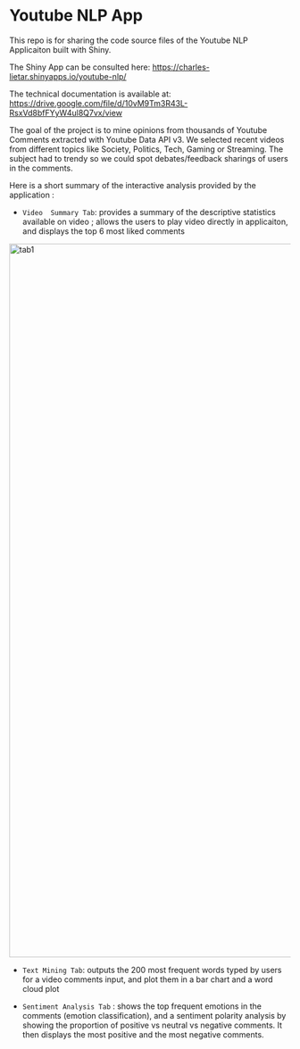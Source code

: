 # Youtube NLP App

This repo is for sharing the code source files of the  Youtube NLP Applicaiton built with Shiny. 

The Shiny App can be consulted here: https://charles-lietar.shinyapps.io/youtube-nlp/

The technical documentation is available at: https://drive.google.com/file/d/10vM9Tm3R43L-RsxVd8bfFYyW4ul8Q7vx/view

The goal of the project is to mine opinions from thousands of Youtube Comments extracted with Youtube Data API v3.
We selected recent videos from different topics like Society, Politics, Tech, Gaming or Streaming. The subject had to trendy so we could spot debates/feedback sharings of users in the comments.

Here is a short summary of the interactive analysis provided by the application : 

- `Video  Summary Tab`:  provides a summary of the descriptive statistics available on video ; allows the users to play video directly in applicaiton, and displays the top 6 most liked comments

<img width="1279" alt="tab1" src="https://user-images.githubusercontent.com/55199729/98449021-92cd3180-2130-11eb-853f-dbdc5903dd90.png">


- `Text Mining Tab`: outputs the 200 most frequent words typed by users for  a video comments input, and plot them in a bar chart and a word cloud plot


- `Sentiment Analysis Tab` :  shows the top frequent emotions in the comments (emotion classification), and a sentiment polarity analysis by showing the proportion of positive vs neutral vs negative comments. It then displays the most positive and the most negative comments.  

